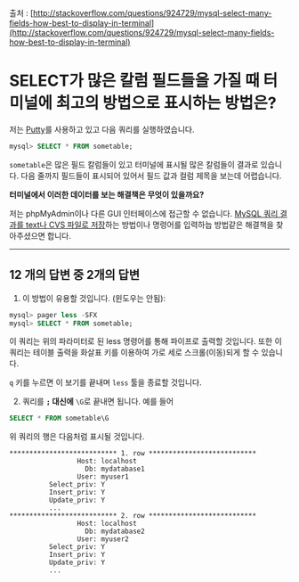 출처 : [http://stackoverflow.com/questions/924729/mysql-select-many-fields-how-best-to-display-in-terminal](http://stackoverflow.com/questions/924729/mysql-select-many-fields-how-best-to-display-in-terminal)

# SELECT가 많은 칼럼 필드들을 가질 때 터미널에 최고의 방법으로 표시하는 방법은?

저는 [Putty](https://www.putty.org/)를 사용하고 있고 다음 쿼리를 실행하였습니다.

```SQL
mysql> SELECT * FROM sometable;
```

`sometable`은 많은 필드 칼럼들이 있고 터미널에 표시될 많은 칼럼들이 결과로 있습니다. 다음 줄까지 필드들이 표시되어 있어서 필드 값과 컬럼 제목을 보는데 어렵습니다.

**터미널에서 이러한 데이터를 보는 해결책은 무엇이 있을까요?**

저는 phpMyAdmin이나 다른 GUI 인터페이스에 접근할 수 없습니다. [MySQL 쿼리 결과를 text나 CVS 파일로 저장](https://www.tech-recipes.com/rx/1475/save-mysql-query-results-into-a-text-or-csv-file/)하는 방법이나 명령어를 입력하늡 방법같은 해결책을 찾아주셨으면 합니다.

---------------

## 12 개의 답변 중 2개의 답변

1. 이 방법이 유용할 것입니다. (윈도우는 안됨):

```SQL
mysql> pager less -SFX
mysql> SELECT * FROM sometable;
```

이 쿼리는 위의 파라미터로 된 less 명령어를 통해 파이프로 출력할 것입니다. 또한 이 쿼리는 테이블 출력을 화살표 키를 이용하여 가로 세로 스크롤(이동)되게 할 수 있습니다.

`q` 키를 누르면 이 보기를 끝내며 `less` 툴을 종료할 것입니다.

2. 쿼리를 **`;` 대신에** `\G`로 끝내면 됩니다. 예를 들어

```SQL
SELECT * FROM sometable\G
```

위 쿼리의 행은 다음처럼 표시될 것입니다.

```
*************************** 1. row ***************************
                 Host: localhost
                   Db: mydatabase1
                 User: myuser1
          Select_priv: Y
          Insert_priv: Y
          Update_priv: Y
          ...
*************************** 2. row ***************************
                 Host: localhost
                   Db: mydatabase2
                 User: myuser2
          Select_priv: Y
          Insert_priv: Y
          Update_priv: Y
          ...           
```
